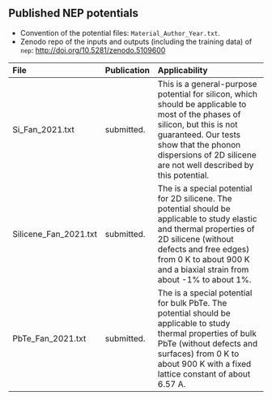 ## Published NEP potentials 

* Convention of the potential files: `Material_Author_Year.txt`.
* Zenodo repo of the inputs and outputs (including the training data) of `nep`: http://doi.org/10.5281/zenodo.5109600

| File                  | Publication         | Applicability                                                |
| :-------------------- | :------------------ | :----------------------------------------------------------- |
| Si_Fan_2021.txt       | submitted. | This is a general-purpose potential for silicon, which should be applicable to most of the phases of silicon, but this is not guaranteed. Our tests show that the phonon dispersions of 2D silicene are not well described by this potential. |
| Silicene_Fan_2021.txt | submitted. | The is a special potential for 2D silicene. The potential should be applicable to study elastic and thermal properties of 2D silicene (without defects and free edges) from 0 K to about 900 K and a biaxial strain from about -1% to about 1%. |
| PbTe_Fan_2021.txt     | submitted. | The is a special potential for bulk PbTe. The potential should be applicable to study thermal properties of bulk PbTe (without defects and surfaces) from 0 K to about 900 K with a fixed lattice constant of about 6.57 A. |

